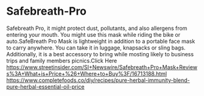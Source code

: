 # Safebreath-Pro
Safebreath Pro, it might protect dust, pollutants, and also allergens from entering your mouth. You might use this mask while riding the bike or auto.SafeBreath Pro Mask is lightweight in addition to a portable face mask to carry anywhere. You can take it in luggage, knapsacks or sling bags. Additionally, it is a best accessory to bring while mosting likely to business trips and family members picnics.Click Here https://www.streetinsider.com/SI+Newswire/Safebreath+Pro+Mask+Reviews%3A+What+is+Price+%26+Where+to+Buy%3F/16713188.html  https://www.completefoods.co/diy/recipes/pure-herbal-immunity-blend-pure-herbal-essential-oil-price
